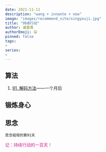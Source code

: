 ```yaml
---
date: 2021-11-11
description: "wang + innante + now"
image: "images/recommend_site/xingyouji.jpg"
title: "持续行动"
author: 诸葛青
authorEmoji: 😃
pinned: false
tags:
- 
series:
-
---
```



## 算法
1. [91. 解码方法](https://leetcode-cn.com/problems/decode-ways/)——一个月后

## 锻炼身心

## 思念
``思念祖母的第91天``

<font color=VioletRed>记：持续行动的一百天！</font>


